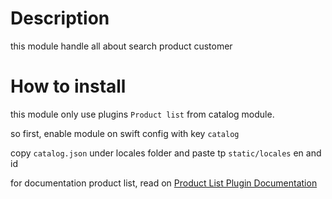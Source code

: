 # Description

this module handle all about search product customer

# How to install

this module only use plugins `Product list` from catalog module.

so first, enable  module on swift config with key ````catalog````

copy `catalog.json` under locales folder and paste tp `static/locales` en and id


for documentation product list, read on [Product List Plugin Documentation](../catalog/plugin/ProductList/readme.md)
